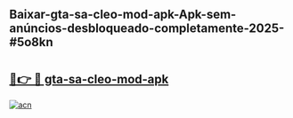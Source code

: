 ## Baixar-gta-sa-cleo-mod-apk-Apk-sem-anúncios-desbloqueado-completamente-2025-#5o8kn

# <h2><a href="https://ainizakaria.my?title=gta-sa-cleo-mod-apk&ref=22M">🔗👉 🔴 gta-sa-cleo-mod-apk</a></h2>

[![acn](https://github.com/user-attachments/assets/0f9c940e-d8b0-45ae-aac7-cd30a18b3e1c)](https://ainizakaria.my?title=gta-sa-cleo-mod-apk&ref=22M)

